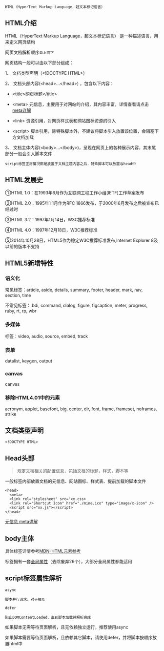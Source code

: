 

`HTML（HyperText Markup Language，超文本标记语言）`

## HTML介绍

HTML（HyperText Markup Language，超文本标记语言） 是一种描述语言，用来定义网页结构

网页文档解析顺序`自上而下`

网页结构一般可以由以下部分组成：

1、 文档类型声明（\<!DOCTYPE HTML>）

2、 文档头部内容(\<head>...\</head>) ，包含以下内容：

  - \<title>网页标题\</title>

  - \<meta> 元信息，主要用于对网站的介绍，其内容丰富，详情查看请点击 [meta详解](./html/meta)
  
  - \<link> 资源引用，对网页样式表和网站图标资源的引入
  
  - \<script> 脚本引用，除特殊脚本外，不建议将脚本引入放置该位置，会阻塞下方文档加载
  
3、 文档主体内容(\<body>...\</body>)，呈现在网页上的各种展示内容，其末尾部分一般会引入脚本文件

`script标签正常情况都是放置于文档主题内容之后，特殊脚本可以放置与head中`

## HTML发展史

①HTML 1.0：在1993年6月作为互联网工程工作小组(IETF)工作草案发布

②HTML 2.0：1995年1 1月作为RFC 1866发布，于2000年6月发布之后被宣布已经过时

③HTML 3.2：1997年1月14日，W3C推荐标准

④HTML 4.0：1997年12月18日，W3C推荐标准

⑤2014年10月28日，HTML5作为稳定W3C推荐标准发布,Internet Explorer 8及以前的版本不支持

## HTML5新增特性

### 语义化

常见标签：article, aside, details, summary, footer, header, mark, nav, section, time

不常见标签： bdi, command, dialog, figure, figcaption, meter, progress, ruby, rt, rp, wbr 

### 多媒体

标签：video, audio, source, embed, track

### 表单

datalist, keygen, output

### canvas

canvas


### 移除HTML4.01中的元素

acronym, applet, basefont, big, center, dir, font, frame, frameset, noframes, strike

## 文档类型声明

```
<!DOCTYPE HTML>
```
## Head头部

> 规定文档相关的配置信息，包括文档的标题，样式，脚本等

一般标签内部放置文档的元信息、网站图标、样式表、提前加载的脚本文件

```
<head>
  <meta>
  <link rel="stylesheet" src="xx.css>
  <link rel="Shortcut Icon" href="./mine.ico" type="image/x-icon" />
  <script src="xx.js"></script>
</head>
```

[元信息  meta详解](./html/meta)

## body主体

具体标签详情参考[MDN-HTML元素参考](https://developer.mozilla.org/zh-CN/docs/Web/HTML/Element)

标签拥有一套[全局属性](https://developer.mozilla.org/zh-CN/docs/Web/HTML/Global_attributes)（去除废弃26个），大部分全局属性都能适用


## script标签属性解析

`async`

    脚本并行请求，对于相互

`defer`

    阻止DOMContentLoaded，直到脚本加载并解析完成
    
如果脚本无需等待页面解析，且无依赖独立运行，推荐使用async

如果脚本需要等待页面解析，且依赖其它脚本，请使用defer，并将脚本按顺序放置html中





